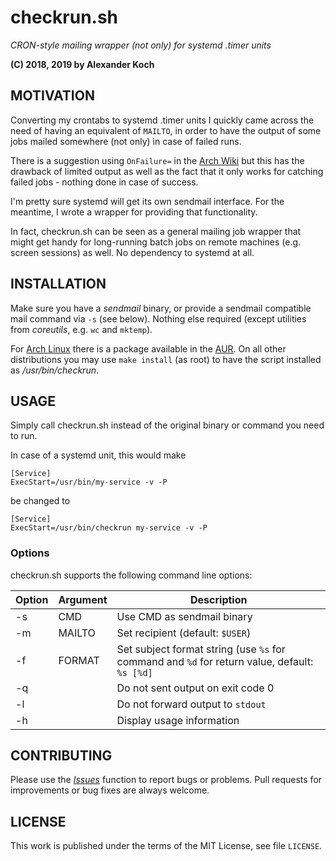 # checkrun.sh
*CRON-style mailing wrapper (not only) for systemd .timer units*

**(C) 2018, 2019 by Alexander Koch**

## MOTIVATION

Converting my crontabs to systemd .timer units I quickly came across the need of
having an equivalent of `MAILTO`, in order to have the output of some jobs
mailed somewhere (not only) in case of failed runs.

There is a suggestion using `OnFailure=` in the [Arch
Wiki](https://wiki.archlinux.org/index.php/Systemd/Timers#MAILTO) but this has
the drawback of limited output as well as the fact that it only works for
catching failed jobs - nothing done in case of success.

I'm pretty sure systemd will get its own sendmail interface. For the meantime, I
wrote a wrapper for providing that functionality.

In fact, checkrun.sh can be seen as a general mailing job wrapper that might get
handy for long-running batch jobs on remote machines (e.g. screen sessions) as
well. No dependency to systemd at all.

## INSTALLATION

Make sure you have a _sendmail_ binary, or provide a sendmail compatible mail
command via `-s` (see below).  Nothing else required (except utilities from
_coreutils_, e.g. `wc` and `mktemp`).

For [Arch Linux](https://archlinux.org) there is a package available in the
[AUR](https://aur.archlinux.org/packages/?O=0&K=checkrun). On all other
distributions you may use `make install` (as root) to have the script installed
as _/usr/bin/checkrun_.

## USAGE

Simply call checkrun.sh instead of the original binary or command you need to
run.

In case of a systemd unit, this would make

```
[Service]
ExecStart=/usr/bin/my-service -v -P
```

be changed to

```
[Service]
ExecStart=/usr/bin/checkrun my-service -v -P
```

### Options

checkrun.sh supports the following command line options:

| Option | Argument | Description |
| --- | --- | --- |
| -s | CMD | Use CMD as sendmail binary |
| -m | MAILTO | Set recipient (default: `$USER`) |
| -f | FORMAT | Set subject format string (use `%s` for command and `%d` for return value, default: `%s [%d]` |
| -q | | Do not sent output on exit code 0 |
| -l | | Do not forward output to `stdout` |
| -h | | Display usage information


## CONTRIBUTING

Please use the [_Issues_](https://github.com/lynix/checkrun.sh/issues) function
to report bugs or problems. Pull requests for improvements or bug fixes are
always welcome.

## LICENSE

This work is published under the terms of the MIT License, see file `LICENSE`.
